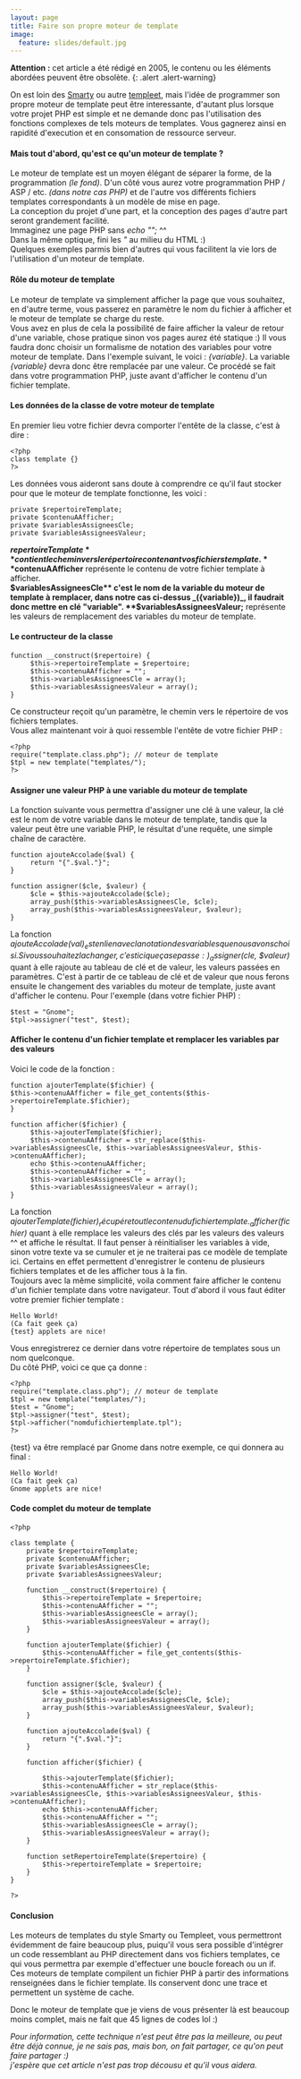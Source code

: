 ```yaml
---
layout: page
title: Faire son propre moteur de template
image:
  feature: slides/default.jpg
---
```


**Attention :** cet article a été rédigé en 2005, le contenu ou les éléments abordées peuvent être obsolète.
{: .alert .alert-warning}

On est loin des [Smarty][1] ou autre [templeet][2], mais l'idée de programmer son propre moteur de template peut être interessante, d'autant plus lorsque votre projet PHP est simple et ne demande donc pas l'utilisation des fonctions complexes de tels moteurs de templates. Vous gagnerez ainsi en rapidité d'execution et en consomation de ressource serveur.

#### Mais tout d'abord, qu'est ce qu'un moteur de template ?

Le moteur de template est un moyen élégant de séparer la forme, de la programmation _(le fond)_. D'un côté vous aurez votre programmation PHP / ASP / etc. _(dans notre cas PHP)_ et de l'autre vos différents fichiers templates correspondants à un modèle de mise en page.  
La conception du projet d'une part, et la conception des pages d'autre part seront grandement facilité.  
Immaginez une page PHP sans _echo "";_ ^^  
Dans la même optique, fini les _"_ au milieu du HTML :)  
Quelques exemples parmis bien d'autres qui vous facilitent la vie lors de l'utilisation d'un moteur de template.

#### Rôle du moteur de template

Le moteur de template va simplement afficher la page que vous souhaitez, en d'autre terme, vous passerez en paramètre le nom du fichier à afficher et le moteur de template se charge du reste.  
Vous avez en plus de cela la possibilité de faire afficher la valeur de retour d'une variable, chose pratique sinon vos pages aurez été statique :) Il vous faudra donc choisir un formalisme de notation des variables pour votre moteur de template. Dans l'exemple suivant, le voici : _{variable}_. La variable _{variable}_ devra donc être remplacée par une valeur. Ce procédé se fait dans votre programmation PHP, juste avant d'afficher le contenu d'un fichier template.

#### Les données de la classe de votre moteur de template

En premier lieu votre fichier devra comporter l'entête de la classe, c'est à dire :

    <?php
    class template {}
    ?>

Les données vous aideront sans doute à comprendre ce qu'il faut stocker pour que le moteur de template fonctionne, les voici :

    private $repertoireTemplate;
    private $contenuAAfficher;
    private $variablesAssigneesCle;
    private $variablesAssigneesValeur;

**$repertoireTemplate** contient le chemin vers le répertoire contenant vos fichiers template.  
**$contenuAAfficher** représente le contenu de votre fichier template à afficher.  
**$variablesAssigneesCle** c'est le nom de la variable du moteur de template à remplacer, dans notre cas ci-dessus _({variable})_, il faudrait donc mettre en clé "variable".  
**$variablesAssigneesValeur;** représente les valeurs de remplacement des variables du moteur de template.

#### Le contructeur de la classe

    function __construct($repertoire) {
         $this->repertoireTemplate = $repertoire;
         $this->contenuAAfficher = "";
         $this->variablesAssigneesCle = array();
         $this->variablesAssigneesValeur = array();
    }

Ce constructeur reçoit qu'un paramètre, le chemin vers le répertoire de vos fichiers templates.  
Vous allez maintenant voir à quoi ressemble l'entête de votre fichier PHP :

    <?php
    require("template.class.php"); // moteur de template
    $tpl = new template("templates/");
    ?>

#### Assigner une valeur PHP à une variable du moteur de template

La fonction suivante vous permettra d'assigner une clé à une valeur, la clé est le nom de votre variable dans le moteur de template, tandis que la valeur peut être une variable PHP, le résultat d'une requête, une simple chaîne de caractère.

    function ajouteAccolade($val) {
         return "{".$val."}";
    }

    function assigner($cle, $valeur) {
         $cle = $this->ajouteAccolade($cle);
         array_push($this->variablesAssigneesCle, $cle);
         array_push($this->variablesAssigneesValeur, $valeur);
    }

La fonction _ajouteAccolade($val)_ est en lien avec la notation des variables que nous avons choisi. Si vous souhaitez la changer, c'est ici que ça se passe :)  
_assigner($cle, $valeur)_ quant à elle rajoute au tableau de clé et de valeur, les valeurs passées en paramètres. C'est à partir de ce tableau de clé et de valeur que nous ferons ensuite le changement des variables du moteur de template, juste avant d'afficher le contenu. Pour l'exemple (dans votre fichier PHP) :

    $test = "Gnome";
    $tpl->assigner("test", $test);

#### Afficher le contenu d'un fichier template et remplacer les variables par des valeurs

Voici le code de la fonction :

    function ajouterTemplate($fichier) {
    $this->contenuAAfficher = file_get_contents($this->repertoireTemplate.$fichier);
    }

    function afficher($fichier) {
         $this->ajouterTemplate($fichier);
         $this->contenuAAfficher = str_replace($this->variablesAssigneesCle, $this->variablesAssigneesValeur, $this->contenuAAfficher);
         echo $this->contenuAAfficher;
         $this->contenuAAfficher = "";
         $this->variablesAssigneesCle = array();
         $this->variablesAssigneesValeur = array();
    }

La fonction _ajouterTemplate($fichier)_ récupére tout le contenu du fichier template. _afficher($fichier)_ quant à elle remplace les valeurs des clés par les valeurs des valeurs ^^ et affiche le résultat. Il faut penser à réinitialiser les variables à vide, sinon votre texte va se cumuler et je ne traiterai pas ce modèle de template ici. Certains en effet permettent d'enregistrer le contenu de plusieurs fichiers templates et de les afficher tous à la fin.  
Toujours avec la même simplicité, voila comment faire afficher le contenu d'un fichier template dans votre navigateur. Tout d'abord il vous faut éditer votre premier fichier template :

    Hello World!
    (Ca fait geek ça)
    {test} applets are nice!

Vous enregistrerez ce dernier dans votre répertoire de templates sous un nom quelconque.  
Du côté PHP, voici ce que ça donne :

    <?php
    require("template.class.php"); // moteur de template
    $tpl = new template("templates/");
    $test = "Gnome";
    $tpl->assigner("test", $test);
    $tpl->afficher("nomdufichiertemplate.tpl");
    ?>

{test} va être remplacé par Gnome dans notre exemple, ce qui donnera au final :

    Hello World!
    (Ca fait geek ça)
    Gnome applets are nice!

#### Code complet du moteur de template

    <?php

    class template {
    	private $repertoireTemplate;
    	private $contenuAAfficher;
    	private $variablesAssigneesCle;
    	private $variablesAssigneesValeur;

    	function __construct($repertoire) {
    		$this->repertoireTemplate = $repertoire;
    		$this->contenuAAfficher = "";
    		$this->variablesAssigneesCle = array();
    		$this->variablesAssigneesValeur = array();
    	}

    	function ajouterTemplate($fichier) {
    		$this->contenuAAfficher = file_get_contents($this->repertoireTemplate.$fichier);
    	}

    	function assigner($cle, $valeur) {
    		$cle = $this->ajouteAccolade($cle);
    		array_push($this->variablesAssigneesCle, $cle);
    		array_push($this->variablesAssigneesValeur, $valeur);
    	}

    	function ajouteAccolade($val) {
    		return "{".$val."}";
    	}

    	function afficher($fichier) {

    		$this->ajouterTemplate($fichier);
    		$this->contenuAAfficher = str_replace($this->variablesAssigneesCle, $this->variablesAssigneesValeur, $this->contenuAAfficher);
    		echo $this->contenuAAfficher;
    		$this->contenuAAfficher = "";
    		$this->variablesAssigneesCle = array();
    		$this->variablesAssigneesValeur = array();
    	}

    	function setRepertoireTemplate($repertoire) {
    		$this->repertoireTemplate = $repertoire;
    	}
    }

    ?>

#### Conclusion

Les moteurs de templates du style Smarty ou Templeet, vous permettront évidemment de faire beaucoup plus, puiqu'il vous sera possible d'intégrer un code ressemblant au PHP directement dans vos fichiers templates, ce qui vous permettra par exemple d'effectuer une boucle foreach ou un if. Ces moteurs de template compilent un fichier PHP à partir des informations renseignées dans le fichier template. Ils conservent donc une trace et permettent un système de cache.

Donc le moteur de template que je viens de vous présenter là est beaucoup moins complet, mais ne fait que 45 lignes de codes lol :)

_Pour information, cette technique n'est peut être pas la meilleure, ou peut être déjà connue, je ne sais pas, mais bon, on fait partager, ce qu'on peut faire partager :)   
j'espère que cet article n'est pas trop décousu et qu'il vous aidera._

[1]: http://smarty.php.net/
[2]: http://www.templeet.org/index.fr.html
